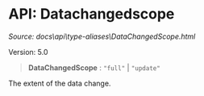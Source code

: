 # API: Datachangedscope

*Source: docs\api\type-aliases\DataChangedScope.html*

Version: 5.0

> **DataChangedScope** : `"full"` | `"update"`

The extent of the data change.
